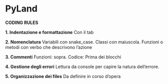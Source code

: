# PyLand


**CODING RULES**

  

**1. Indentazione e formattazione**
Con il tab

  

**2. Nomenclatura**
Variabili con snake_case. Classi con maiuscola. Funzioni o metodi con verbo che descrivono l’azione

  

**3. Commenti**
Funzioni: sopra.
Codice: Prima dei blocchi

  

**4. Gestione degli errori**
Lettura da console per capire la natura dell’errore.

  

**5. Organizzazione dei files**
Da definire in corso d’opera
